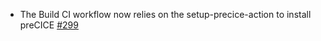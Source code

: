 - The Build CI workflow now relies on the setup-precice-action to install preCICE [#299](https://github.com/precice/openfoam-adapter/pull/299)
